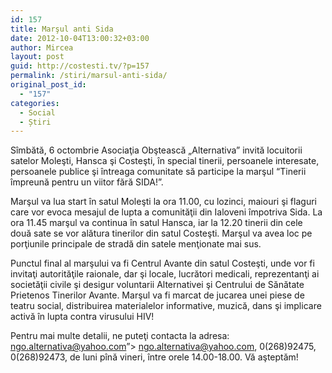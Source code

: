 ```yaml
---
id: 157
title: Marşul anti Sida
date: 2012-10-04T13:00:32+03:00
author: Mircea
layout: post
guid: http://costesti.tv/?p=157
permalink: /stiri/marsul-anti-sida/
original_post_id:
  - "157"
categories:
  - Social
  - Știri
---
```

Sîmbătă, 6 octombrie Asociaţia Obştească „Alternativa” invită locuitorii satelor Moleşti, Hansca şi Costeşti, în special tinerii, persoanele interesate, persoanele publice şi întreaga comunitate să participe la marşul “Tinerii împreună pentru un viitor fără SIDA!”.

Marşul va lua start în satul Moleşti la ora 11.00, cu lozinci, maiouri şi flaguri care vor evoca mesajul de lupta a comunităţii din Ialoveni împotriva Sida. La ora 11.45 marşul va continua în satul Hansca, iar la 12.20 tinerii din cele două sate se vor alătura tinerilor din satul Costeşti. Marşul va avea loc pe porţiunile principale de stradă din satele menţionate mai sus.

Punctul final al marşului va fi Centrul Avante din satul Costeşti, unde vor fi invitaţi autorităţile raionale, dar şi locale, lucrători medicali, reprezentanţi ai societăţii civile şi desigur<!--more--> voluntarii Alternativei şi Centrului de Sănătate Prietenos Tinerilor Avante. Marşul va fi marcat de jucarea unei piese de teatru social, distribuirea materialelor informative, muzică, dans şi implicare activă în lupta contra virusului HIV!

Pentru mai multe detalii, ne puteţi contacta la adresa: ngo.alternativa@yahoo.com&#8221;> ngo.alternativa@yahoo.com, 0(268)92475, 0(268)92473, de luni pînă vineri, între orele 14.00-18.00. Vă aşteptăm!